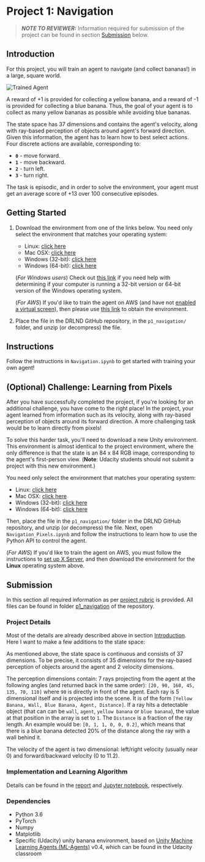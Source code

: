[//]: # (Image References)

[image1]: https://user-images.githubusercontent.com/10624937/42135619-d90f2f28-7d12-11e8-8823-82b970a54d7e.gif "Trained Agent"

# Project 1: Navigation

> **_NOTE TO REVIEWER:_**  Information required for submission of the project can be found in section [Submission](#Submission) below.

## Introduction

For this project, you will train an agent to navigate (and collect bananas!) in a large, square world.  

![Trained Agent][image1]

A reward of +1 is provided for collecting a yellow banana, and a reward of -1 is provided for collecting a blue banana.  Thus, the goal of your agent is to collect as many yellow bananas as possible while avoiding blue bananas.  

The state space has 37 dimensions and contains the agent's velocity, along with ray-based perception of objects around agent's forward direction.  Given this information, the agent has to learn how to best select actions.  Four discrete actions are available, corresponding to:

- **`0`** - move forward.
- **`1`** - move backward.
- **`2`** - turn left.
- **`3`** - turn right.

The task is episodic, and in order to solve the environment, your agent must get an average score of +13 over 100 consecutive episodes.

## Getting Started

1. Download the environment from one of the links below.  You need only select the environment that matches your operating system:
    - Linux: [click here](https://s3-us-west-1.amazonaws.com/udacity-drlnd/P1/Banana/Banana_Linux.zip)
    - Mac OSX: [click here](https://s3-us-west-1.amazonaws.com/udacity-drlnd/P1/Banana/Banana.app.zip)
    - Windows (32-bit): [click here](https://s3-us-west-1.amazonaws.com/udacity-drlnd/P1/Banana/Banana_Windows_x86.zip)
    - Windows (64-bit): [click here](https://s3-us-west-1.amazonaws.com/udacity-drlnd/P1/Banana/Banana_Windows_x86_64.zip)

    (_For Windows users_) Check out [this link](https://support.microsoft.com/en-us/help/827218/how-to-determine-whether-a-computer-is-running-a-32-bit-version-or-64) if you need help with determining if your computer is running a 32-bit version or 64-bit version of the Windows operating system.

    (_For AWS_) If you'd like to train the agent on AWS (and have not [enabled a virtual screen](https://github.com/Unity-Technologies/ml-agents/blob/master/docs/Training-on-Amazon-Web-Service.md)), then please use [this link](https://s3-us-west-1.amazonaws.com/udacity-drlnd/P1/Banana/Banana_Linux_NoVis.zip) to obtain the environment.

2. Place the file in the DRLND GitHub repository, in the `p1_navigation/` folder, and unzip (or decompress) the file.

## Instructions

Follow the instructions in `Navigation.ipynb` to get started with training your own agent!  

## (Optional) Challenge: Learning from Pixels

After you have successfully completed the project, if you're looking for an additional challenge, you have come to the right place!  In the project, your agent learned from information such as its velocity, along with ray-based perception of objects around its forward direction.  A more challenging task would be to learn directly from pixels!

To solve this harder task, you'll need to download a new Unity environment.  This environment is almost identical to the project environment, where the only difference is that the state is an 84 x 84 RGB image, corresponding to the agent's first-person view.  (**Note**: Udacity students should not submit a project with this new environment.)

You need only select the environment that matches your operating system:

- Linux: [click here](https://s3-us-west-1.amazonaws.com/udacity-drlnd/P1/Banana/VisualBanana_Linux.zip)
- Mac OSX: [click here](https://s3-us-west-1.amazonaws.com/udacity-drlnd/P1/Banana/VisualBanana.app.zip)
- Windows (32-bit): [click here](https://s3-us-west-1.amazonaws.com/udacity-drlnd/P1/Banana/VisualBanana_Windows_x86.zip)
- Windows (64-bit): [click here](https://s3-us-west-1.amazonaws.com/udacity-drlnd/P1/Banana/VisualBanana_Windows_x86_64.zip)

Then, place the file in the `p1_navigation/` folder in the DRLND GitHub repository, and unzip (or decompress) the file.  Next, open `Navigation_Pixels.ipynb` and follow the instructions to learn how to use the Python API to control the agent.

(_For AWS_) If you'd like to train the agent on AWS, you must follow the instructions to [set up X Server](https://github.com/Unity-Technologies/ml-agents/blob/master/docs/Training-on-Amazon-Web-Service.md), and then download the environment for the **Linux** operating system above.

## Submission

In this section all required information as per [project rubric](https://review.udacity.com/#!/rubrics/1889/view) is provided.
All files can be found in folder [p1_navigation](https://github.com/toebgen/deep-reinforcement-learning/tree/master/p1_navigation) of the repository.

### Project Details

Most of the details are already described above in section [Introduction](#Introduction).
Here I want to make a few additions to the state space:

As mentioned above, the state space is continuous and consists of 37 dimensions.
To be precise, it consists of 35 dimensions for the ray-based perception of objects around the agent and 2 velocity dimensions.

The perception dimensions contain:
7 rays projecting from the agent at the following angles (and returned back in the same order):
`[20, 90, 160, 45, 135, 70, 110]` where `90` is directly in front of the agent.
Each ray is 5 dimensional itself and is projected into the scene.
It is of the form
`[Yellow Banana, Wall, Blue Banana, Agent, Distance]`.
If a ray hits a detectable object (that can can be `wall`, `agent`, `yellow banana` or `blue banana`), the value at that position in the array is set to `1`.
The `Distance` is a fraction of the ray length.
An example would be:
`[0, 1, 1, 0, 0, 0.2]`, which means that there is a blue banana detected 20% of the distance along the ray with a wall behind it.

The velocity of the agent is two dimensional:
left/right velocity (usually near 0) and forward/backward velocity (0 to 11.2).

### Implementation and Learning Algorithm

Details can be found in the [report](Navigation.html) and [Jupyter notebook](Navigation.ipynb), respectively.

### Dependencies

- Python 3.6
- PyTorch
- Numpy
- Matplotlib
- Specific (Udacity) unity banana environment, based on [Unity Machine Learning Agents (ML-Agents)](https://github.com/Unity-Technologies/ml-agents) v0.4, which can be found in the Udacity classroom
